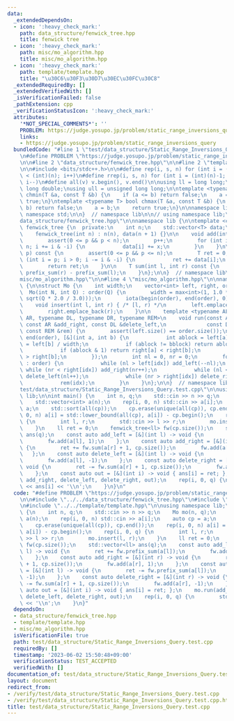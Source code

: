 ```yaml
---
data:
  _extendedDependsOn:
  - icon: ':heavy_check_mark:'
    path: data_structure/fenwick_tree.hpp
    title: fenwick tree
  - icon: ':heavy_check_mark:'
    path: misc/mo_algorithm.hpp
    title: misc/mo_algorithm.hpp
  - icon: ':heavy_check_mark:'
    path: template/template.hpp
    title: "\u30C6\u30F3\u30D7\u30EC\u30FC\u30C8"
  _extendedRequiredBy: []
  _extendedVerifiedWith: []
  _isVerificationFailed: false
  _pathExtension: cpp
  _verificationStatusIcon: ':heavy_check_mark:'
  attributes:
    '*NOT_SPECIAL_COMMENTS*': ''
    PROBLEM: https://judge.yosupo.jp/problem/static_range_inversions_query
    links:
    - https://judge.yosupo.jp/problem/static_range_inversions_query
  bundledCode: "#line 1 \"test/data_structure/Static_Range_Inversions_Query.test.cpp\"\
    \n#define PROBLEM \"https://judge.yosupo.jp/problem/static_range_inversions_query\"\
    \n\n#line 2 \"data_structure/fenwick_tree.hpp\"\n\n#line 2 \"template/template.hpp\"\
    \n\n#include <bits/stdc++.h>\n\n#define rep(i, s, n) for (int i = (int)(s); i\
    \ < (int)(n); i++)\n#define rrep(i, s, n) for (int i = (int)(n)-1; i >= (int)(s);\
    \ i--)\n#define all(v) v.begin(), v.end()\n\nusing ll = long long;\nusing ld =\
    \ long double;\nusing ull = unsigned long long;\n\ntemplate <typename T> bool\
    \ chmin(T &a, const T &b) {\n    if (a <= b) return false;\n    a = b;\n    return\
    \ true;\n}\ntemplate <typename T> bool chmax(T &a, const T &b) {\n    if (a >=\
    \ b) return false;\n    a = b;\n    return true;\n}\n\nnamespace lib {\n\nusing\
    \ namespace std;\n\n}  // namespace lib\n\n// using namespace lib;\n#line 4 \"\
    data_structure/fenwick_tree.hpp\"\n\nnamespace lib {\n\ntemplate <class T> struct\
    \ fenwick_tree {\n  private:\n    int n;\n    std::vector<T> data;\n\n  public:\n\
    \    fenwick_tree(int n) : n(n), data(n + 1) {}\n\n    void add(int p, T x) {\n\
    \        assert(0 <= p && p < n);\n        p++;\n        for (int i = p; i <=\
    \ n; i += i & -i) {\n            data[i] += x;\n        }\n    }\n\n    T prefix_sum(int\
    \ p) const {\n        assert(0 <= p && p <= n);\n        T ret = 0;\n        for\
    \ (int i = p; i > 0; i -= i & -i) {\n            ret += data[i];\n        }\n\
    \        return ret;\n    }\n\n    T sum(int l, int r) const {\n        return\
    \ prefix_sum(r) - prefix_sum(l);\n    }\n};\n\n}  // namespace lib\n#line 2 \"\
    misc/mo_algorithm.hpp\"\n\n#line 4 \"misc/mo_algorithm.hpp\"\n\nnamespace lib\
    \ {\n\nstruct Mo {\n    int width;\n    vector<int> left, right, order;\n\n  \
    \  Mo(int N, int Q) : order(Q) {\n        width = max<int>(1, 1.0 * N / max<double>(1.0,\
    \ sqrt(Q * 2.0 / 3.0)));\n        iota(begin(order), end(order), 0);\n    }\n\n\
    \    void insert(int l, int r) { /* [l, r) */\n        left.emplace_back(l);\n\
    \        right.emplace_back(r);\n    }\n\n    template <typename AL, typename\
    \ AR, typename DL, typename DR, typename REM>\n    void run(const AL &add_left,\
    \ const AR &add_right, const DL &delete_left,\n             const DR &delete_right,\
    \ const REM &rem) {\n        assert(left.size() == order.size());\n        sort(begin(order),\
    \ end(order), [&](int a, int b) {\n            int ablock = left[a] / width, bblock\
    \ = left[b] / width;\n            if (ablock != bblock) return ablock < bblock;\n\
    \            if (ablock & 1) return right[a] < right[b];\n            return right[a]\
    \ > right[b];\n        });\n        int nl = 0, nr = 0;\n        for (auto idx\
    \ : order) {\n            while (nl > left[idx]) add_left(--nl);\n           \
    \ while (nr < right[idx]) add_right(nr++);\n            while (nl < left[idx])\
    \ delete_left(nl++);\n            while (nr > right[idx]) delete_right(--nr);\n\
    \            rem(idx);\n        }\n    }\n};\n\n}  // namespace lib\n#line 6 \"\
    test/data_structure/Static_Range_Inversions_Query.test.cpp\"\n\nusing namespace\
    \ lib;\n\nint main() {\n    int n, q;\n    std::cin >> n >> q;\n    Mo mo(n, q);\n\
    \    std::vector<int> a(n);\n    rep(i, 0, n) std::cin >> a[i];\n    auto cp =\
    \ a;\n    std::sort(all(cp));\n    cp.erase(unique(all(cp)), cp.end());\n    rep(i,\
    \ 0, n) a[i] = std::lower_bound(all(cp), a[i]) - cp.begin();\n    rep(i, 0, q)\
    \ {\n        int l, r;\n        std::cin >> l >> r;\n        mo.insert(l, r);\n\
    \    }\n    ll ret = 0;\n    fenwick_tree<ll> fw(cp.size());\n    std::vector<ll>\
    \ ans(q);\n    const auto add_left = [&](int l) -> void {\n        ret += fw.prefix_sum(a[l]);\n\
    \        fw.add(a[l], 1);\n    };\n    const auto add_right = [&](int r) -> void\
    \ {\n        ret += fw.sum(a[r] + 1, cp.size());\n        fw.add(a[r], 1);\n \
    \   };\n    const auto delete_left = [&](int l) -> void {\n        ret -= fw.prefix_sum(a[l]);\n\
    \        fw.add(a[l], -1);\n    };\n    const auto delete_right = [&](int r) ->\
    \ void {\n        ret -= fw.sum(a[r] + 1, cp.size());\n        fw.add(a[r], -1);\n\
    \    };\n    const auto out = [&](int i) -> void { ans[i] = ret; };\n    mo.run(add_left,\
    \ add_right, delete_left, delete_right, out);\n    rep(i, 0, q) {\n        std::cout\
    \ << ans[i] << '\\n';\n    }\n}\n"
  code: "#define PROBLEM \"https://judge.yosupo.jp/problem/static_range_inversions_query\"\
    \n\n#include \"../../data_structure/fenwick_tree.hpp\"\n#include \"../../misc/mo_algorithm.hpp\"\
    \n#include \"../../template/template.hpp\"\n\nusing namespace lib;\n\nint main()\
    \ {\n    int n, q;\n    std::cin >> n >> q;\n    Mo mo(n, q);\n    std::vector<int>\
    \ a(n);\n    rep(i, 0, n) std::cin >> a[i];\n    auto cp = a;\n    std::sort(all(cp));\n\
    \    cp.erase(unique(all(cp)), cp.end());\n    rep(i, 0, n) a[i] = std::lower_bound(all(cp),\
    \ a[i]) - cp.begin();\n    rep(i, 0, q) {\n        int l, r;\n        std::cin\
    \ >> l >> r;\n        mo.insert(l, r);\n    }\n    ll ret = 0;\n    fenwick_tree<ll>\
    \ fw(cp.size());\n    std::vector<ll> ans(q);\n    const auto add_left = [&](int\
    \ l) -> void {\n        ret += fw.prefix_sum(a[l]);\n        fw.add(a[l], 1);\n\
    \    };\n    const auto add_right = [&](int r) -> void {\n        ret += fw.sum(a[r]\
    \ + 1, cp.size());\n        fw.add(a[r], 1);\n    };\n    const auto delete_left\
    \ = [&](int l) -> void {\n        ret -= fw.prefix_sum(a[l]);\n        fw.add(a[l],\
    \ -1);\n    };\n    const auto delete_right = [&](int r) -> void {\n        ret\
    \ -= fw.sum(a[r] + 1, cp.size());\n        fw.add(a[r], -1);\n    };\n    const\
    \ auto out = [&](int i) -> void { ans[i] = ret; };\n    mo.run(add_left, add_right,\
    \ delete_left, delete_right, out);\n    rep(i, 0, q) {\n        std::cout << ans[i]\
    \ << '\\n';\n    }\n}"
  dependsOn:
  - data_structure/fenwick_tree.hpp
  - template/template.hpp
  - misc/mo_algorithm.hpp
  isVerificationFile: true
  path: test/data_structure/Static_Range_Inversions_Query.test.cpp
  requiredBy: []
  timestamp: '2023-06-02 15:50:48+09:00'
  verificationStatus: TEST_ACCEPTED
  verifiedWith: []
documentation_of: test/data_structure/Static_Range_Inversions_Query.test.cpp
layout: document
redirect_from:
- /verify/test/data_structure/Static_Range_Inversions_Query.test.cpp
- /verify/test/data_structure/Static_Range_Inversions_Query.test.cpp.html
title: test/data_structure/Static_Range_Inversions_Query.test.cpp
---
```

